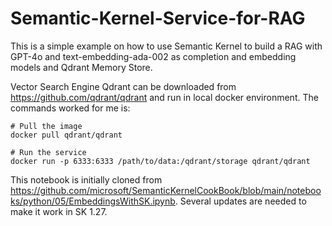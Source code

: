 # Semantic-Kernel-Service-for-RAG
This is a simple example on how to use Semantic Kernel to build a RAG with GPT-4o and text-embedding-ada-002 as completion and embedding models and Qdrant Memory Store.

Vector Search Engine Qdrant can be downloaded from https://github.com/qdrant/qdrant and run in local docker environment. The commands worked for me is:
~~~
# Pull the image
docker pull qdrant/qdrant

# Run the service
docker run -p 6333:6333 /path/to/data:/qdrant/storage qdrant/qdrant
~~~

This notebook is initially cloned from https://github.com/microsoft/SemanticKernelCookBook/blob/main/notebooks/python/05/EmbeddingsWithSK.ipynb. Several updates are needed to make it work in SK 1.27.
